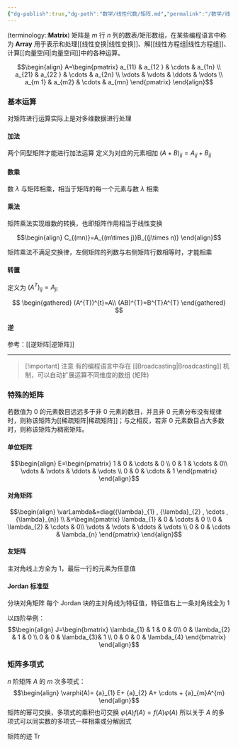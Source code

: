 ```yaml
---
{"dg-publish":true,"dg-path":"数学/线性代数/矩阵.md","permalink":"/数学/线性代数/矩阵/","dgPassFrontmatter":true,"noteIcon":"","created":"2024-05-21T15:20:28.559+08:00","updated":"2024-09-15T20:06:21.423+08:00"}
---
```


(terminology::**Matrix**)
矩阵是 $m$ 行 $n$ 列的数表/矩形数组，在某些编程语言中称为 **Array** 
用于表示和处理[[线性变换\|线性变换]]、解[[线性方程组\|线性方程组]]、计算[[向量空间\|向量空间]]中的各种运算。

$$\begin{align}
A=\begin{pmatrix}
a_{11} & a_{12 } & \cdots & a_{1n} \\
a_{21} & a_{22 } & \cdots & a_{2n} \\
\vdots  &  \vdots  & \ddots  & \vdots \\
a_{m 1} & a_{m2} & \cdots  & a_{mn}
\end{pmatrix}
\end{align}$$

### 基本运算
对矩阵进行运算实际上是对多维数据进行处理

#### 加法
两个同型矩阵才能进行加法运算
定义为对应的元素相加
$(A+B)_{ij}=A_{ij}+B_{ij}$
#### 数乘
数 $\lambda$ 与矩阵相乘，相当于矩阵的每一个元素与数 $\lambda$ 相乘

#### 乘法
矩阵乘法实现维数的转换，也即矩阵作用相当于线性变换

$$\begin{align}
C_{(mn)}=A_{(m\times j)}B_{(j\times n)}
\end{align}$$

矩阵乘法不满足交换律，左侧矩阵的列数与右侧矩阵行数相等时，才能相乘

#### 转置
定义为 $(A^{T})_{ij}=A_{ji}$

$$
\begin{gathered}
(A^{T})^{t}=A\\
(AB)^{T}=B^{T}A^{T}
\end{gathered}
$$

#### 逆
参考：[[逆矩阵\|逆矩阵]]


***
>[!important] 注意
>有的编程语言中存在 [[Broadcasting\|Broadcasting]] 机制，可以自动扩展运算不同维度的数组 (矩阵)

### 特殊的矩阵
若数值为 0 的元素数目远远多于非 0 元素的数目，并且非 0 元素分布没有规律时，则称该矩阵为[[稀疏矩阵\|稀疏矩阵]]；与之相反，若非 0 元素数目占大多数时，则称该矩阵为稠密矩阵。


#### 单位矩阵

$$\begin{align}
E=\begin{pmatrix}
1 & 0 & \cdots & 0 \\
0 & 1 & \cdots  & 0\\
\vdots  &  \vdots  & \ddots  & \vdots \\
0 & 0 & \cdots & 1
\end{pmatrix}
\end{align}$$
#### 对角矩阵
$$\begin{align}
\varLambda&=diag({\lambda}_{1} , {\lambda}_{2} , \cdots ,  {\lambda}_{n}) \\
&=\begin{pmatrix}
\lambda_{1} & 0 & \cdots & 0 \\
0 & \lambda_{2}  & \cdots  & 0\\
\vdots  &  \vdots  & \ddots  & \vdots \\
0 & 0 & \cdots & \lambda_{n}
\end{pmatrix}
\end{align}$$

#### 友矩阵
主对角线上方全为 1，最后一行的元素为任意值

#### Jordan 标准型
分块对角矩阵
每个 Jordan 块的主对角线为特征值，特征值右上一条对角线全为 1

以四阶举例：
$$\begin{align}
J=\begin{bmatrix}
\lambda_{1} & 1  & 0  & 0\\
0 & \lambda_{2} & 1 & 0 \\
0 & 0 &  \lambda_{3}& 1 \\
0  & 0 & 0 & \lambda_{4}
\end{bmatrix}
\end{align}$$

### 矩阵多项式
$n$ 阶矩阵 $A$ 的 $m$ 次多项式：
$$\begin{align}
\varphi(A)= {a}_{1} E+ {a}_{2} A+ \cdots +  {a}_{m}A^{m}
\end{align}$$
矩阵的幂可交换，多项式的乘积也可交换 $\varphi(A)f(A)=f(A)\varphi(A)$
所以关于 $A$ 的多项式可以同实数的多项式一样相乘或分解因式

矩阵的迹
$\mathrm{Tr}$


